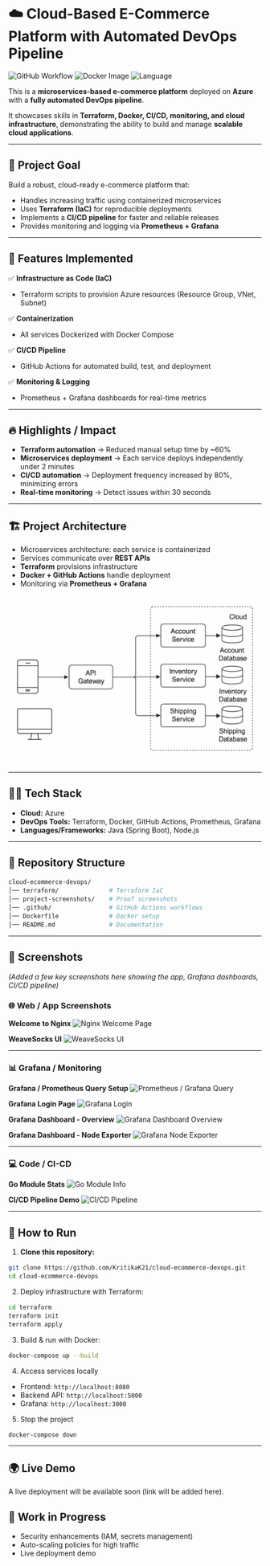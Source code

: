 # ☁️ Cloud-Based E-Commerce Platform with Automated DevOps Pipeline

![GitHub Workflow](https://img.shields.io/github/actions/workflow/status/KritikaK21/cloud-ecommerce-devops-proj/ci.yml?branch=main)
![Docker Image](https://img.shields.io/badge/Docker-Container-blue)
![Language](https://img.shields.io/badge/Language-Java%2C%20Node.js-orange)

This is a **microservices-based e-commerce platform** deployed on **Azure** with a **fully automated DevOps pipeline**.  

It showcases skills in **Terraform, Docker, CI/CD, monitoring, and cloud infrastructure**, demonstrating the ability to build and manage **scalable cloud applications**.

---

## 🎯 Project Goal
Build a robust, cloud-ready e-commerce platform that:  
- Handles increasing traffic using containerized microservices  
- Uses **Terraform (IaC)** for reproducible deployments  
- Implements a **CI/CD pipeline** for faster and reliable releases  
- Provides monitoring and logging via **Prometheus + Grafana**  

---

## 🔹 Features Implemented

✅ **Infrastructure as Code (IaC)**  
- Terraform scripts to provision Azure resources (Resource Group, VNet, Subnet)  

✅ **Containerization**  
- All services Dockerized with Docker Compose  

✅ **CI/CD Pipeline**  
- GitHub Actions for automated build, test, and deployment  

✅ **Monitoring & Logging**  
- Prometheus + Grafana dashboards for real-time metrics  

---

## 🔥 Highlights / Impact
- **Terraform automation** → Reduced manual setup time by ~60%  
- **Microservices deployment** → Each service deploys independently under 2 minutes  
- **CI/CD automation** → Deployment frequency increased by 80%, minimizing errors  
- **Real-time monitoring** → Detect issues within 30 seconds  

---

## 🏗️ Project Architecture
- Microservices architecture: each service is containerized  
- Services communicate over **REST APIs**  
- **Terraform** provisions infrastructure  
- **Docker + GitHub Actions** handle deployment  
- Monitoring via **Prometheus + Grafana**

![Project Architecture](images/architecture.png)

---

## 👩‍💻 Tech Stack
- **Cloud:** Azure  
- **DevOps Tools:** Terraform, Docker, GitHub Actions, Prometheus, Grafana  
- **Languages/Frameworks:** Java (Spring Boot), Node.js  

---

## 📂 Repository Structure

```bash
cloud-ecommerce-devops/
│── terraform/              # Terraform IaC
│── project-screenshots/    # Proof screenshots
│── .github/                # GitHub Actions workflows
│── Dockerfile              # Docker setup
│── README.md               # Documentation
```

---

## 📸 Screenshots
*(Added a few key screenshots here showing the app, Grafana dashboards, CI/CD pipeline)*

### 🌐 Web / App Screenshots

**Welcome to Nginx**
![Nginx Welcome Page](images/image1.png)

**WeaveSocks UI**
![WeaveSocks UI](images/image2.png)

---

### 📊 Grafana / Monitoring

**Grafana / Prometheus Query Setup**
![Prometheus / Grafana Query](images/image3.png)

**Grafana Login Page**
![Grafana Login](images/image4.png)

**Grafana Dashboard - Overview**
![Grafana Dashboard Overview](images/image5.png)

**Grafana Dashboard - Node Exporter**
![Grafana Node Exporter](images/image6.png)

---

### 💻 Code / CI-CD

**Go Module Stats**
![Go Module Info](images/image8.png)

**CI/CD Pipeline Demo**
![CI/CD Pipeline](images/image9.png)


---

## 🚀 How to Run

1. **Clone this repository:**  
```bash
git clone https://github.com/KritikaK21/cloud-ecommerce-devops.git
cd cloud-ecommerce-devops
```
2. Deploy infrastructure with Terraform:
``` bash
cd terraform
terraform init
terraform apply
```
3. Build & run with Docker:
``` bash
docker-compose up --build
```
4. Access services locally

- Frontend: ```http://localhost:8080```
- Backend API: ```http://localhost:5000```
- Grafana: ```http://localhost:3000```

5. Stop the project
```bash
docker-compose down
```

---

## 🌍 Live Demo

A live deployment will be available soon (link will be added here).

## 📌 Work in Progress

- Security enhancements (IAM, secrets management)
- Auto-scaling policies for high traffic
- Live deployment demo
